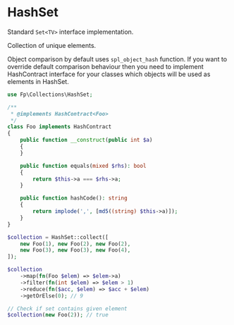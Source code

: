 # HashSet

Standard ```Set<TV>``` interface implementation.

Collection of unique elements.

Object comparison by default uses ```spl_object_hash``` function. If you want to override default comparison behaviour then you need to implement HashContract interface for your classes which objects will be used as elements in HashSet.

```php
use Fp\Collections\HashSet;

/**
 * @implements HashContract<Foo>
 */
class Foo implements HashContract
{
    public function __construct(public int $a)
    {
    }

    public function equals(mixed $rhs): bool
    {
        return $this->a === $rhs->a;
    }

    public function hashCode(): string
    {
        return implode(',', [md5((string) $this->a)]);
    }
}

$collection = HashSet::collect([
    new Foo(1), new Foo(2), new Foo(2), 
    new Foo(3), new Foo(3), new Foo(4),
]);

$collection
    ->map(fn(Foo $elem) => $elem->a)
    ->filter(fn(int $elem) => $elem > 1)
    ->reduce(fn($acc, $elem) => $acc + $elem)
    ->getOrElse(0); // 9

// Check if set contains given element 
$collection(new Foo(2)); // true
```

